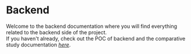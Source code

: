 # Backend

Welcome to the backend documentation where you will find everything related to the backend side of the project. \
If you haven't already, check out the POC of backend and the comparative study documentation [*here*](./POC.md#backend).
